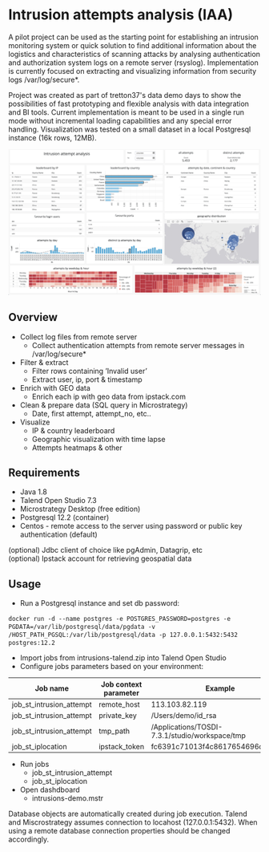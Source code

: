 # Intrusion attempts analysis (IAA)
A pilot project can be used as the starting point for establishing an intrusion monitoring system or quick solution to find additional information about the logistics and characteristics of scanning attacks by analysing authentication and authorization system logs on a remote server (rsyslog). Implementation is currently focused on extracting and visualizing information from security logs /var/log/secure*. 

Project was created as part of tretton37's data demo days to show the possibilities of fast prototyping and flexible analysis with data integration and BI tools. Current implementation is meant to be used in a single run mode without incremental loading capabilities and any special error handling. Visualization was tested on a small dataset in a local Postgresql instance (16k rows, 12MB). 

![](intrusions-demo.png)
## Overview
- Collect log files from remote server
    - Collect authentication attempts from remote server messages in  /var/log/secure*
- Filter & extract 
    - Filter rows containing ’Invalid user’
    - Extract user, ip, port & timestamp
- Enrich with GEO data 
    - Enrich each ip with geo data from ipstack.com
- Clean & prepare data (SQL query in Microstrategy)
    - Date, first attempt, attempt_no, etc..
- Visualize
    - IP & country leaderboard
    - Geographic visualization with time lapse
    - Attempts heatmaps & other

## Requirements
* Java 1.8
* Talend Open Studio 7.3
* Microstrategy Desktop (free edition)
* Postgresql 12.2 (container)
* Centos - remote access to the server using password or public key authentication (default)

(optional) Jdbc client of choice like pgAdmin, Datagrip, etc \
(optional) Ipstack account for retrieving geospatial data
  
## Usage
* Run a Postgresql instance and set db password:
```
docker run -d --name postgres -e POSTGRES_PASSWORD=postgres -e PGDATA=/var/lib/postgresql/data/pgdata -v /HOST_PATH_PGSQL:/var/lib/postgresql/data -p 127.0.0.1:5432:5432 postgres:12.2
```

* Import jobs from intrusions-talend.zip into Talend Open Studio
* Configure jobs parameters based on your environment:
 
| **Job name**  | **Job context parameter** | **Example**
| ---- | ------ | ------ |
| job_st_intrusion_attempt  | remote_host  | 113.103.82.119
| job_st_intrusion_attempt  | private_key| /Users/demo/id_rsa
| job_st_intrusion_attempt  | tmp_path  | /Applications/TOSDI-7.3.1/studio/workspace/tmp
| job_st_iplocation  | ipstack_token  | fc6391c71013f4c8617654696d21an6d

* Run jobs
    * job_st_intrusion_attempt
    * job_st_iplocation
* Open dashdboard
    * intrusions-demo.mstr
    
Database objects are automatically created during job execution. Talend and Miscrostrategy assumes connection to locahost (127.0.0.1:5432). When using a remote database connection properties should be changed accordingly.
